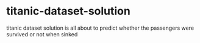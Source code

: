 # titanic-dataset-solution
titanic dataset solution is all about to predict whether the passengers were survived or not when sinked
